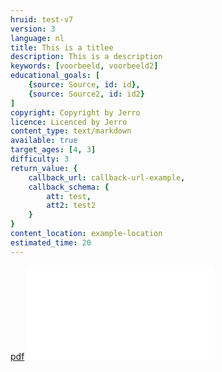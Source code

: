 ```yaml
---
hruid: test-v7
version: 3
language: nl
title: This is a titlee
description: This is a description
keywords: [voorbeeld, voorbeeld2]
educational_goals: [
    {source: Source, id: id}, 
    {source: Source2, id: id2}
]
copyright: Copyright by Jerro
licence: Licenced by Jerro
content_type: text/markdown
available: true
target_ages: [4, 3]
difficulty: 3
return_value: {
    callback_url: callback-url-example,
    callback_schema: {
        att: test,
        att2: test2
    }
}
content_location: example-location
estimated_time: 20
---
```


[pdf](@pdf/pdfs/ver/vergadering.pdf "dit is een pdf")
![](@pdf/pdfs/ver/vergadering.pdf)